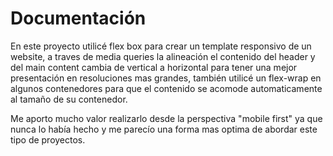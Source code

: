 # Documentación

En este proyecto utilicé flex box para crear un template responsivo de un website, a traves de media queries la alineación el contenido del header y del main content cambia de vertical a horizontal para tener una mejor presentación en resoluciones mas grandes, también utilicé un flex-wrap en algunos contenedores para que el contenido se acomode automaticamente al tamaño de su contenedor. 

Me aporto mucho valor realizarlo desde la perspectiva "mobile first" ya que nunca lo había hecho y me parecío una forma mas optima de abordar este tipo de proyectos. 